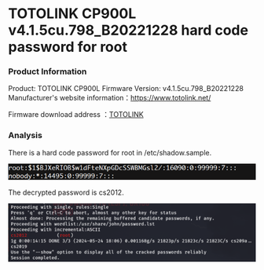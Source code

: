 # TOTOLINK CP900L v4.1.5cu.798_B20221228 hard code password for root

### Product Information

Product: TOTOLINK CP900L Firmware Version: v4.1.5cu.798_B20221228 Manufacturer's website information：https://www.totolink.net/ 

Firmware download address ：[TOTOLINK](https://www.totolink.net/home/menu/detail/menu_listtpl/download/id/257/ids/36.html)

### Analysis

There is a hard code password for root in /etc/shadow.sample.

![image-20240524125846126](./image-20240524125846126.png)

The decrypted password is cs2012.

![image-20240524130035558](./image-20240524180711617.png)
